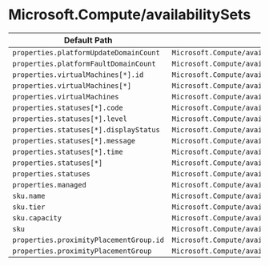 # Microsoft.Compute/availabilitySets

| Default Path | Alias |
|---|---|
| `properties.platformUpdateDomainCount` | `Microsoft.Compute/availabilitySets/platformUpdateDomainCount` |
| `properties.platformFaultDomainCount` | `Microsoft.Compute/availabilitySets/platformFaultDomainCount` |
| `properties.virtualMachines[*].id` | `Microsoft.Compute/availabilitySets/virtualMachines[*].id` |
| `properties.virtualMachines[*]` | `Microsoft.Compute/availabilitySets/virtualMachines[*]` |
| `properties.virtualMachines` | `Microsoft.Compute/availabilitySets/virtualMachines` |
| `properties.statuses[*].code` | `Microsoft.Compute/availabilitySets/statuses[*].code` |
| `properties.statuses[*].level` | `Microsoft.Compute/availabilitySets/statuses[*].level` |
| `properties.statuses[*].displayStatus` | `Microsoft.Compute/availabilitySets/statuses[*].displayStatus` |
| `properties.statuses[*].message` | `Microsoft.Compute/availabilitySets/statuses[*].message` |
| `properties.statuses[*].time` | `Microsoft.Compute/availabilitySets/statuses[*].time` |
| `properties.statuses[*]` | `Microsoft.Compute/availabilitySets/statuses[*]` |
| `properties.statuses` | `Microsoft.Compute/availabilitySets/statuses` |
| `properties.managed` | `Microsoft.Compute/availabilitySets/managed` |
| `sku.name` | `Microsoft.Compute/availabilitySets/sku.name` |
| `sku.tier` | `Microsoft.Compute/availabilitySets/sku.tier` |
| `sku.capacity` | `Microsoft.Compute/availabilitySets/sku.capacity` |
| `sku` | `Microsoft.Compute/availabilitySets/sku` |
| `properties.proximityPlacementGroup.id` | `Microsoft.Compute/availabilitySets/proximityPlacementGroup.id` |
| `properties.proximityPlacementGroup` | `Microsoft.Compute/availabilitySets/proximityPlacementGroup` |

